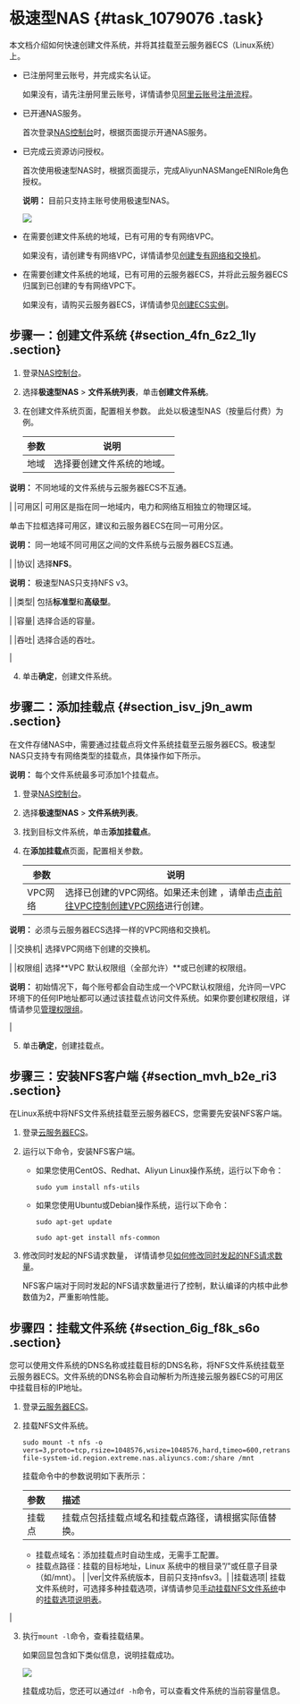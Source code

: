# 极速型NAS {#task_1079076 .task}

本文档介绍如何快速创建文件系统，并将其挂载至云服务器ECS（Linux系统）上。

-   已注册阿里云账号，并完成实名认证。

    如果没有，请先注册阿里云账号，详情请参见[阿里云账号注册流程](../../../../cn.zh-CN/.md#)。

-   已开通NAS服务。

    首次登录[NAS控制台](https://nas.console.aliyun.com/)时，根据页面提示开通NAS服务。

-   已完成云资源访问授权。

    首次使用极速型NAS时，根据页面提示，完成AliyunNASMangeENIRole角色授权。

    **说明：** 目前只支持主账号使用极速型NAS。

    ![](http://static-aliyun-doc.oss-cn-hangzhou.aliyuncs.com/assets/img/868664/156447240851079_zh-CN.png)

-   在需要创建文件系统的地域，已有可用的专有网络VPC。

    如果没有，请创建专有网络VPC，详情请参见[创建专有网络和交换机](创建专有网络和交换机../../SP_22/DNVPC11885991/ZH-CN_TP_2434_V13.dita#concept_isl_ghv_rdb/section_ufw_rhv_rdb)。

-   在需要创建文件系统的地域，已有可用的云服务器ECS，并将此云服务器ECS归属到已创建的专有网络VPC下。

    如果没有，请购买云服务器ECS，详情请参见[创建ECS实例](../../../../cn.zh-CN/个人版快速入门/创建ECS实例.md#)。


## 步骤一：创建文件系统 {#section_4fn_6z2_1ly .section}

1.  登录[NAS控制台](https://nas.console.aliyun.com/)。
2.  选择**极速型NAS** \> **文件系统列表**，单击**创建文件系统**。
3.  在创建文件系统页面，配置相关参数。 此处以极速型NAS（按量后付费）为例。

    |参数|说明|
    |--|--|
    |地域| 选择要创建文件系统的地域。

**说明：** 不同地域的文件系统与云服务器ECS不互通。

 |
    |可用区| 可用区是指在同一地域内，电力和网络互相独立的物理区域。

 单击下拉框选择可用区，建议和云服务器ECS在同一可用分区。

**说明：** 同一地域不同可用区之间的文件系统与云服务器ECS互通。

 |
    |协议| 选择**NFS**。

**说明：** 极速型NAS只支持NFS v3。

 |
    |类型| 包括**标准型**和**高级型**。

 |
    |容量| 选择合适的容量。

 |
    |吞吐| 选择合适的吞吐。

 |

4.  单击**确定**，创建文件系统。

## 步骤二：添加挂载点 {#section_isv_j9n_awm .section}

在文件存储NAS中，需要通过挂载点将文件系统挂载至云服务器ECS。极速型NAS只支持专有网络类型的挂载点，具体操作如下所示。

**说明：** 每个文件系统最多可添加1个挂载点。

1.  登录[NAS控制台](https://nas.console.aliyun.com/)。
2.  选择**极速型NAS** \> **文件系统列表**。
3.  找到目标文件系统，单击**添加挂载点**。
4.  在**添加挂载点**页面，配置相关参数。

    |参数|说明|
    |--|--|
    |VPC网络| 选择已创建的VPC网络。如果还未创建 ，请单击[点击前往VPC控制创建VPC网络](https://vpc.console.aliyun.com/)进行创建。

**说明：** 必须与云服务器ECS选择一样的VPC网络和交换机。

 |
    |交换机| 选择VPC网络下创建的交换机。

 |
    |权限组| 选择**VPC 默认权限组（全部允许）**或已创建的权限组。

**说明：** 初始情况下，每个账号都会自动生成一个VPC默认权限组，允许同一VPC环境下的任何IP地址都可以通过该挂载点访问文件系统。如果你要创建权限组，详情请参见[管理权限组](../../../../cn.zh-CN/控制台用户指南/管理权限/管理权限组.md#)。

 |

5.  单击**确定**，创建挂载点。

## 步骤三：安装NFS客户端 {#section_mvh_b2e_ri3 .section}

在Linux系统中将NFS文件系统挂载至云服务器ECS，您需要先安装NFS客户端。

1.  登录[云服务器ECS](https://ecs.console.aliyun.com/)。
2.  运行以下命令，安装NFS客户端。
    -   如果您使用CentOS、Redhat、Aliyun Linux操作系统，运行以下命令：

        ``` {#d11e458}
        sudo yum install nfs-utils
        ```

    -   如果您使用Ubuntu或Debian操作系统，运行以下命令：

        ``` {#d11e464}
        sudo apt-get update
        ```

        ``` {#d11e467}
        sudo apt-get install nfs-common
        ```

3.  修改同时发起的NFS请求数量， 详情请参见[如何修改同时发起的NFS请求数量](../../../../cn.zh-CN/常见问题/一般性问题/如何修改同时发起的NFS请求数量.md#)。

    NFS客户端对于同时发起的NFS请求数量进行了控制，默认编译的内核中此参数值为2，严重影响性能。


## 步骤四：挂载文件系统 {#section_6ig_f8k_s6o .section}

您可以使用文件系统的DNS名称或挂载目标的DNS名称，将NFS文件系统挂载至云服务器ECS。文件系统的DNS名称会自动解析为所连接云服务器ECS的可用区中挂载目标的IP地址。

1.  登录[云服务器ECS](https://ecs.console.aliyun.com/)。
2.  挂载NFS文件系统。

    ``` {#codeblock_xf2_jcj_ox4}
    sudo mount -t nfs -o vers=3,proto=tcp,rsize=1048576,wsize=1048576,hard,timeo=600,retrans=2,noresvport file-system-id.region.extreme.nas.aliyuncs.com:/share /mnt
    ```

    挂载命令中的参数说明如下表所示：

    |参数|描述|
    |:-|:-|
    |挂载点| 挂载点包括挂载点域名和挂载点路径，请根据实际值替换。

    -   挂载点域名：添加挂载点时自动生成，无需手工配置。
    -   挂载点路径：挂载的目标地址，Linux 系统中的根目录”/”或任意子目录（如/mnt）。
 |
    |ver|文件系统版本，目前只支持nfsv3。|
    |挂载选项| 挂载文件系统时，可选择多种挂载选项，详情请参见[手动挂载NFS文件系统](../../../../cn.zh-CN/控制台用户指南/挂载文件系统/手动挂载NFS文件系统.md#)中的[挂载选项说明表](cn.zh-CN/控制台用户指南/挂载文件系统/手动挂载NFS文件系统.md#table_2uc_odz_vk9)。

 |

3.  执行`mount -l`命令，查看挂载结果。

    如果回显包含如下类似信息，说明挂载成功。

    ![](http://static-aliyun-doc.oss-cn-hangzhou.aliyuncs.com/assets/img/868664/156447240851085_zh-CN.png)

    挂载成功后，您还可以通过`df -h`命令，可以查看文件系统的当前容量信息。


